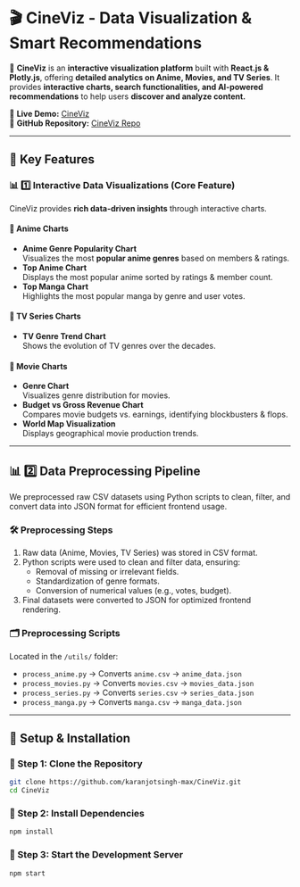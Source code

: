 # 🎬 CineViz - Data Visualization & Smart Recommendations

🚀 **CineViz** is an **interactive visualization platform** built with **React.js & Plotly.js**, offering **detailed analytics on Anime, Movies, and TV Series**. It provides **interactive charts, search functionalities, and AI-powered recommendations** to help users **discover and analyze content.**

🔗 **Live Demo:** [CineViz](https://karanjotsingh-max.github.io/CineViz)  
🔗 **GitHub Repository:** [CineViz Repo](https://github.com/karanjotsingh-max/CineViz)

---

## **🌟 Key Features**

### **📊 1️⃣ Interactive Data Visualizations (Core Feature)**
CineViz provides **rich data-driven insights** through interactive charts.

#### **🔹 Anime Charts**
- **Anime Genre Popularity Chart**  
  Visualizes the most **popular anime genres** based on members & ratings.
- **Top Anime Chart**  
  Displays the most popular anime sorted by ratings & member count.
- **Top Manga Chart**  
  Highlights the most popular manga by genre and user votes.

#### **🔹 TV Series Charts**
- **TV Genre Trend Chart**  
  Shows the evolution of TV genres over the decades.

#### **🔹 Movie Charts**
- **Genre Chart**  
  Visualizes genre distribution for movies.
- **Budget vs Gross Revenue Chart**  
  Compares movie budgets vs. earnings, identifying blockbusters & flops.
- **World Map Visualization**  
  Displays geographical movie production trends.

---

## **📊 2️⃣ Data Preprocessing Pipeline**
We preprocessed raw CSV datasets using Python scripts to clean, filter, and convert data into JSON format for efficient frontend usage.

### **🛠️ Preprocessing Steps**
1. Raw data (Anime, Movies, TV Series) was stored in CSV format.
2. Python scripts were used to clean and filter data, ensuring:
   - Removal of missing or irrelevant fields.
   - Standardization of genre formats.
   - Conversion of numerical values (e.g., votes, budget).
3. Final datasets were converted to JSON for optimized frontend rendering.

### **🗂️ Preprocessing Scripts**
Located in the `/utils/` folder:
- `process_anime.py` → Converts `anime.csv` → `anime_data.json`
- `process_movies.py` → Converts `movies.csv` → `movies_data.json`
- `process_series.py` → Converts `series.csv` → `series_data.json`
- `process_manga.py` → Converts `manga.csv` → `manga_data.json`

---

## **📖 Setup & Installation**

### 🔹 Step 1: Clone the Repository
```bash
git clone https://github.com/karanjotsingh-max/CineViz.git
cd CineViz
```
### 🔹 Step 2: Install Dependencies
```bash
npm install
```
### 🔹 Step 3: Start the Development Server
```bash
npm start
```
